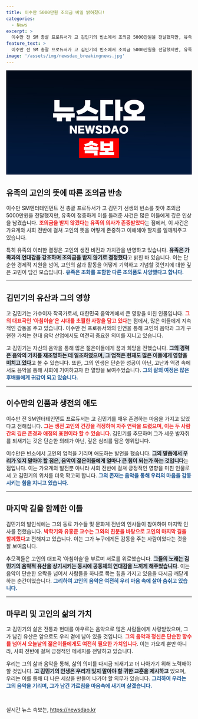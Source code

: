 ```yaml
---
title: 이수만 5000만원 조의금 비밀 밝혀졌다!
categories:
  - News
excerpt: >
  이수만 전 SM 총괄 프로듀서가 고 김민기의 빈소에서 조의금 5000만원을 전달했지만, 유족은 정중히 거절했습니다. 유족은 고인의 뜻에 따라 조의금과 조화를 받지 않겠다고 밝혔습니다. 고인과의 깊은 인연을 가진 이수만은 그를 존경하며 애도를 표했습니다.
feature_text: >
  이수만 전 SM 총괄 프로듀서가 고 김민기의 빈소에서 조의금 5000만원을 전달했지만, 유족은 정중히 거절했습니다. 유족은 고인의 뜻에 따라 조의금과 조화를 받지 않겠다고 밝혔습니다. 고인과의 깊은 인연을 가진 이수만은 그를 존경하며 애도를 표했습니다.
image: '/assets/img/newsdao_breakingnews.jpg'
---
```


<p><img src="/assets/img/newsdao_breakingnews.jpg" alt="implanttips 속보" /></p>

<h2 data-ke-size="size26">유족의 고인의 뜻에 따른 조의금 반송</h2>

<p data-ke-size="size16">이수만 SM엔터테인먼트 전 총괄 프로듀서가 고 김민기 선생의 빈소를 찾아 조의금 5000만원을 전달했지만, 유족이 정중하게 이를 돌려준 사건은 많은 이들에게 깊은 인상을 남겼습니다. <b><span style="color: #ee2323;">조의금을 받지 않겠다는 유족의 의사가 존중받았다</span></b>는 점에서, 이 사건은 가요계와 사회 전반에 걸쳐 고인의 뜻을 어떻게 존중하고 이해해야 할지를 일깨워주고 있습니다.</p>

<p data-ke-size="size16">특히 유족의 이러한 결정은 고인의 생전 비전과 가치관을 반영하고 있습니다. <b><span style="background-color: #21538527;">유족은 가족과의 연대감을 강조하며 조의금을 받지 않기로 결정했다</span></b>고 밝힌 바 있습니다. 이는 단순한 경제적 지원을 넘어, 고인의 삶과 활동을 어떻게 기억하고 기념할 것인지에 대한 깊은 고민이 담긴 모습입니다. <b><span style="color: #1a5490;">유족은 조화를 포함한 다른 조의품도 사양했다고 합니다.</span></b></p>

<hr />

<h2 data-ke-size="size26">김민기의 유산과 그의 영향</h2>

<p data-ke-size="size16">고 김민기는 가수이자 작곡가로서, 대한민국 음악계에서 큰 영향을 미친 인물입니다. <b><span style="color: #ee2323;">그의 대표곡인 ‘아침이슬’은 시대를 초월한 사랑을 담고 있다</span></b>는 점에서, 많은 이들에게 지속적인 감동을 주고 있습니다. 이수만 전 프로듀서와의 인연을 통해 고인의 음악과 그가 구현한 가치는 현대 음악 산업에서도 여전히 중요한 의미를 지니고 있습니다.</p>

<p data-ke-size="size16">고 김민기는 자신의 음악을 통해 많은 젊은이들에게 꿈과 희망을 전했습니다. <b><span style="background-color: #21538527;">그의 경력은 음악의 가치를 재조명하는 데 일조하였으며, 그 업적은 현재도 많은 이들에게 영향을 미치고 있다</span></b>고 볼 수 있습니다. 또한, 그의 인생은 단순한 성공이 아닌, 고난과 역경 속에서도 음악을 통해 사회에 기여하고자 한 열망을 보여주었습니다. <b><span style="color: #1a5490;">그의 삶의 여정은 많은 후배들에게 귀감이 되고 있습니다.</span></b></p>

<hr />

<h2 data-ke-size="size26">이수만의 인품과 생전의 애도</h2>

<p data-ke-size="size16">이수만 전 SM엔터테인먼트 프로듀서는 고 김민기를 매우 존경하는 마음을 가지고 있었다고 전해집니다. <b><span style="color: #ee2323;">그는 생전 고인의 건강을 걱정하며 자주 연락을 드렸으며, 이는 두 사람 간의 깊은 존경과 애정의 표현이라 할 수 있습니다</span></b>. 김민기를 추모하며 그가 세운 발자취를 되새기는 것은 단순한 의례가 아닌, 깊은 심리를 담은 행위입니다.</p>

<p data-ke-size="size16">이수만은 빈소에서 고인의 업적을 기리며 애도하는 발언을 했습니다. <b><span style="background-color: #21538527;">그의 말씀에서 우리가 잊지 말아야 할 점은, 음악이 젊은이들에게 얼마나 큰 힘이 되는가 하는 것입니다</span></b>는 점입니다. 이는 가요계의 발전뿐 아니라 사회 전반에 걸쳐 긍정적인 영향을 미친 인물로서 고 김민기의 위치를 더욱 확고히 합니다. <b><span style="color: #1a5490;">그의 존재는 음악을 통해 우리의 마음을 감동시키는 힘을 지니고 있습니다.</span></b></p>

<hr />

<h2 data-ke-size="size26">마지막 길을 함께한 이들</h2>

<p data-ke-size="size16">김민기의 발인식에는 그의 동료 가수들 및 문화계 전반의 인사들이 참여하여 마지막 인사를 전했습니다. <b><span style="color: #ee2323;">박학기와 유홍준 교수는 그와의 친분을 바탕으로 고인의 마지막 길을 함께했다</span></b>고 전해지고 있습니다. 이는 그가 누구에게든 감동을 주는 사람이었다는 것을 잘 보여줍니다.</p>

<p data-ke-size="size16">추모객들은 고인의 대표곡 ‘아침이슬’을 부르며 서로를 위로했습니다. <b><span style="background-color: #21538527;">그들의 노래는 김민기의 음악적 유산을 상기시키는 동시에 공동체의 연대감을 느끼게 해주었습니다</span></b>. 이는 음악이 단순한 오락을 넘어서 사람들을 하나로 묶는 힘을 가지고 있음을 다시금 깨닫게 하는 순간이었습니다. <b><span style="color: #1a5490;">그리하여 고인의 음악은 여전히 우리 마음 속에 살아 숨쉬고 있습니다.</span></b></p>

<hr />

<h2 data-ke-size="size26">마무리 및 고인의 삶의 가치</h2>

<p data-ke-size="size16">고 김민기의 삶은 전통과 현대를 아우르는 음악으로 많은 사람들에게 사랑받았으며, 그가 남긴 유산은 앞으로도 우리 곁에 남아 있을 것입니다. <b><span style="color: #ee2323;">그의 음악과 정신은 단순한 향수를 넘어서 오늘날의 젊은이들에게도 여전히 필요한 가치입니다</span></b>. 이는 가요계 뿐만 아니라, 사회 전반에 걸쳐 긍정적인 메세지를 전달하고 있습니다.</p>

<p data-ke-size="size16">우리는 그의 삶과 음악을 통해, 삶의 의미를 다시금 되새기고 더 나아가기 위해 노력해야 할 것입니다. <b><span style="background-color: #21538527;">고 김민기의 인생은 우리가 잊지 말아야 할 귀한 교훈을 제시하고</span></b> 있으며, 우리는 이를 통해 더 나은 세상을 만들어 나가야 할 의무가 있습니다. <b><span style="color: #1a5490;">그리하여 우리는 그의 음악을 기리며, 그가 남긴 가르침을 마음속에 새기며 살겠습니다.</span></b></p> 

<p data-ke-size="size16">&nbsp;</p>
실시간 뉴스 속보는, <a href="https://newsdao.kr" rel="dofollow">https://newsdao.kr</a>


